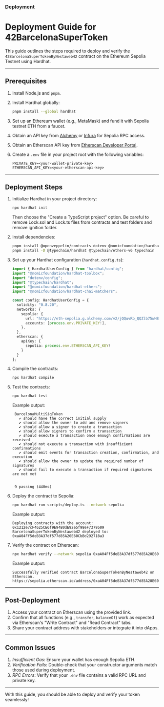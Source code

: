
### **Deployment**

# **Deployment Guide for 42BarcelonaSuperToken**

This guide outlines the steps required to deploy and verify the `42BarcelonaSuperTokenByNestaweb42` contract on the Ethereum Sepolia Testnet using Hardhat.

---

## **Prerequisites**
1. Install Node.js and `pnpm`.
2. Install Hardhat globally:
    ```bash
    pnpm install --global hardhat
    ```

3. Set up an Ethereum wallet (e.g., MetaMask) and fund it with Sepolia testnet ETH from a faucet.

4. Obtain an API key from [Alchemy](https://www.alchemy.com/) or [Infura](https://infura.io/) for Sepolia RPC access.

5. Obtain an Etherscan API key from [Etherscan Developer Portal](https://etherscan.io/apis).

6. Create a `.env` file in your project root with the following variables:
    ```
    PRIVATE_KEY=<your-wallet-private-key>
    ETHERSCAN_API_KEY=<your-etherscan-api-key>
    ```

---

## **Deployment Steps**
1. Initialize Hardhat in your project directory:
    ```bash
    npx hardhat init
    ```
    Then choose the "Create a TypeScript project" option.
    Be careful to remove Lock.sol and Lock.ts files from contracts and test folders and remove ignition folder.

2. Install dependencies:
    ```bash
    pnpm install @openzeppelin/contracts dotenv @nomicfoundation/hardhat-toolbox
    pnpm install -D @typechain/hardhat @typechain/ethers-v6 typechain
    ```

3. Set up your Hardhat configuration (`hardhat.config.ts`):
    ```typescript
    import { HardhatUserConfig } from "hardhat/config";
    import "@nomicfoundation/hardhat-toolbox";
    import "dotenv/config";
    import "@typechain/hardhat";
    import "@nomicfoundation/hardhat-ethers";
    import "@nomicfoundation/hardhat-chai-matchers";

    const config: HardhatUserConfig = {
      solidity: "0.8.20",
      networks: {
        sepolia: {
          url: "https://eth-sepolia.g.alchemy.com/v2/jQQuvRb_QQZlb75wH82me_VfiFndzTAQ",
          accounts: [process.env.PRIVATE_KEY!],
        },
      },
      etherscan: {
        apiKey: {
          sepolia: process.env.ETHERSCAN_API_KEY!
        }
      }
    };
    ```

4. Compile the contracts:
    ```bash
    npx hardhat compile
    ```

5. Test the contracts:
    ```bash
    npx hardhat test
    ```
   Example output:
   ```
    BarcelonaMultiSigToken
      ✔ should have the correct initial supply
      ✔ should allow the owner to add and remove signers
      ✔ should allow a signer to create a transaction
      ✔ should allow signers to confirm a transaction
      ✔ should execute a transaction once enough confirmations are received
      ✔ should not execute a transaction with insufficient confirmations
      ✔ should emit events for transaction creation, confirmation, and execution
      ✔ should allow the owner to update the required number of signatures
      ✔ should fail to execute a transaction if required signatures are not met


    9 passing (440ms)
   ```

6. Deploy the contract to Sepolia:
    ```bash
    npx hardhat run scripts/deploy.ts --network sepolia
    ```
   Example output:
   ```
   Deploying contracts with the account: 0x1212e7cF4625CE6f9E94B0dE92e5f98eF7379509
   BarcelonaSuperTokenByNestaweb42 deployed to: 0xaA04Ff5deB3A37df577d85A20E60CbBd292718a3
   ```

7. Verify the contract on Etherscan:
    ```bash
    npx hardhat verify --network sepolia 0xaA04Ff5deB3A37df577d85A20E60CbBd292718a3
    ```
   Example output:
   ```
   Successfully verified contract BarcelonaSuperTokenByNestaweb42 on Etherscan.
   https://sepolia.etherscan.io/address/0xaA04Ff5deB3A37df577d85A20E60CbBd292718a3#code
   ```

---

## **Post-Deployment**
1. Access your contract on Etherscan using the provided link.
2. Confirm that all functions (e.g., `transfer`, `balanceOf`) work as expected via Etherscan's "Write Contract" and "Read Contract" tabs.
3. Share your contract address with stakeholders or integrate it into dApps.

---

## **Common Issues**
1. *Insufficient Gas*: Ensure your wallet has enough Sepolia ETH.
2. *Verification Fails*: Double-check that your constructor arguments match those used during deployment.
3. *RPC Errors*: Verify that your `.env` file contains a valid RPC URL and private key.

---

With this guide, you should be able to deploy and verify your token seamlessly!